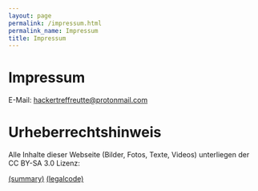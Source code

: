 ```yaml
---
layout: page
permalink: /impressum.html
permalink_name: Impressum
title: Impressum
---
```



# Impressum

E-Mail: [hackertreffreutte@protonmail.com](mailto:hackertreffreutte@protonmail.com)

# Urheberrechtshinweis
Alle Inhalte dieser Webseite (Bilder, Fotos, Texte, Videos) unterliegen der CC BY-SA 3.0 Lizenz:

<a href="https://creativecommons.org/licenses/by-sa/3.0/at/">(summary)</a>
<a href="https://creativecommons.org/licenses/by-sa/3.0/at/legalcode">(legalcode)</a>
